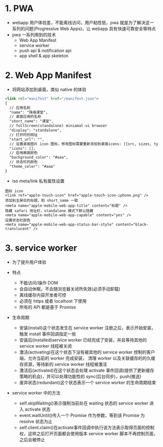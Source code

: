 # 1. PWA
+ webapp 用户体验差，不能离线访问，用户粘性低，pwa 就是为了解决这一系列的问题(Progressive Web Apps)，让 webapp 具有快速可靠安全等特点
+ pwa 一系列用到的技术
	+ Web App Manifest
	+ service worker
	+ push api & notification api
	+ app shell & app skeleton

# 2. Web App Manifest
+ 将网站添加到桌面，类似 native 的体验

```html
<link rel="manifest" href="/manifest.json">
{
  // 应用名称
  "name": "珠峰课堂",
  // 桌面应用的名称
  "short_name": "课堂",
  // fullScreen(standalone) miniamal-ui browser
  "display": "standalone",
  // 打开时的网址
  "start_url": "",
  // 设置桌面图片 icon 图标，修改图标需要重新添加到桌面icons: [{src, sizes, type}]
  "icons": [],
  // 启用画面颜色
  "background_color": "#aaa",
  // 状态栏的颜色
  "theme_color": "#aaa"
}
```

+ iso meta/link 私有属性设置

```
图标 icon
<link ref="apple-touch-icon" href="apple-touch-icon-iphone.png" />
添加到主屏后的标题，和 short_name 一致
<meta name="apple-mobile-web-app-title" content="标题" />
隐藏 safari 地址栏，standalone 模式下默认隐藏
<meta name="apple-mobile-web-app-capable" content="yes" />
设置状态栏颜色
<meta name="apple-mobile-web-app-status-bar-style" content="black-translucent" />
```

# 3. service worker
+ 为了提升用户体验
+ 特点
	+ 不能访问/操作 DOM
	+ 会自动休眠，不会随浏览器关闭所失效(必须手动卸载)
	+ 离线缓存内容开发者可控
	+ 必须在 https 或者 localhost 下使用
	+ 所有的 API 都是基于 Promise
+ 生命周期
	+ 安装(install)这个状态发生在 service worker 注册之后，表示开始安装，触发 install 事件回调指定一些
	+ 安装后(installed)service worker 已经完成了安装，并且等待其他的 service worker 线程被关闭
	+ 激活(activating)在这个状态下没有被其他的 service worker 控制的客户端，允许当前的 worker 完成安装， 清理 worker 以及关联缓存的的久缓存资源，等待新的 service worker 线程被激活
	+ 激活后(activated)在这个状态会处理 activate 事件回调(提供了更新缓存策略的机会)，并可以处理功能性的 sync(后台同步)，push(推送)
	+ 废弃状态(redundant)这个状态表示一个 service worker 的生命周期结束

+ service worker 中的方法
	+ self.skipWaiting()表示强制当前处在 waiting 状态的 service worker 进入 activate 状态
	+ event.waitUntil()传入一个 Promise 作为参数，等到该 Promise 为 resolve 状态为止
	+ self.client.claim()在activate事件回调中执行该方法表示取得页面的控制权，这样之后打开页面都会使用版本 service worker 脚本不再控制页面，之后会被停止
	
	

